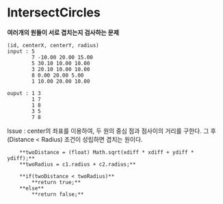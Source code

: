 # IntersectCircles

**여러개의 원들이 서로 겹치는지 검사하는 문제**

	(id, centerX, centerY, radius)
	input : 5
			7 -10.00 20.00 15.00
			5 30.10 10.00 10.00
			3 20.10 10.00 10.00
			8 0.00 20.00 5.00
			1 10.00 20.00 10.00

	ouput : 1 3 
			1 7
			1 8
			3 5
			7 8

Issue : center의 좌표를 이용하여, 두 원의 중심 점과 점사이의 거리를 구한다. 
		그 후 (Distance < Radius) 조건이 성립하면 겹치는 원이다.

		**twoDistance = (float) Math.sqrt(xdiff * xdiff + ydiff * ydiff);**
		**twoRadius = c1.radius + c2.radius;**
		
		**if(twoDistance < twoRadius)**
			**return true;**
		**else**
			**return false;**